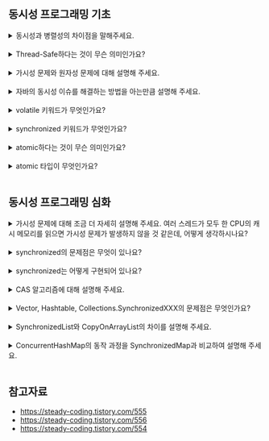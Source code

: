 ## 동시성 프로그래밍 기초

<details>
<summary>동시성과 병렬성의 차이점을 말해주세요.</summary>

- 동시성(Concurrency): 싱글 코어에서 여러 스레드가 빠르게 전환되어 동시에 실행되는 것처럼 보이는 것 (논리적 개념)
- 병렬성(Parallelism): 멀티 코어에서 각 코어 내의 스레드가 실제로 동시에 실행되는 것 (물리적 개념)

<img width="500" src="https://github.com/user-attachments/assets/5feaf758-e134-4d1a-8524-51668bbe059b"/> 

</details>
<br>

<details>
<summary>Thread-Safe하다는 것이 무슨 의미인가요?</summary>

Thread-Safe 하다는 것은, **멀티 스레드 환경에서 동시에 여러 스레드가 같은 자원에 접근해도 프로그램이 예상대로 동작하는 것**을 의미한다.

이를 위해 다음과 같은 설계 방법을 고려할 수 있다.

- **재진입성** 
  - 어떤 함수가 한 스레드에서 실행 중일 때, 다른 스레드가 해당 함수를 호출하더라도 **결과가 각각 올바르게** 주어져야 한다. 
- **상호 배제**    
  - 공유 자원에 대한 접근은 **뮤텍스, 세마포어 같은 lock**으로 통제한다.
  - 임계 구역에는 **현재 lock을 획득한 단 하나의 스레드만 접근**할 수 있게 만든다. 
- **원자적 연산** 
  - 원자적 연산 (atomic operation)은 더 이상 쪼갤 수 없는 즉, **중간에 인터럽트를 걸 수 없는 하나의 연산 단위**를 의미한다.
  - 공유 자원에 대해서는 원자적 연산을 수행하여 중간에 **컨텍스트 스위칭이 발생하지 않도록** 한다.
- **스레드 지역 저장소**
  - 각 스레드만 접근 가능한 로컬 저장소를 만들어서 **같은 자원을 공유하지 않게** 한다. 
- **불변 객체** 
  - 공유 자원을 불변 객체로 만들어서 한번 생성한 후에 **값을 변경할 수 없게** 만든다. 

</details>
<br>

<details>
<summary>가시성 문제와 원자성 문제에 대해 설명해 주세요.</summary>

- 가시성 문제: CPU Cache Memory와 RAM의 데이터가 제대로 동기화 되지 않아서, 여러 스레드가 서로의 데이터를 볼 수 없는 것 
- 원자성 문제: 한 스레드가 기계어를 수행하는 동안 다른 스레드가 공유 변수에 접근하여 값을 수정하면서, 데이터가 일관성을 잃는 것 

</details>
<br>

<details>
<summary>자바의 동시성 이슈를 해결하는 방법을 아는만큼 설명해 주세요.</summary>

 - volatile: 여러 스레드가 CPU 캐시 메모리를 거치지 않고 RAM에서 직접 데이터를 읽고 쓰게 만들어서, 가시성 문제 해결 
 - synchronized: blocking 방식으로 상호 배제를 보장하여 원자성 문제 해결, CPU 캐시 메모리와 메인 메모리의 동기화를 통해 가시성 문제 해결 
 - atomic: CAS(Compare And Swap) 알고리즘을 기반으로 non-blocking 하게 원자성 및 가시성 문제 해결 

</details>
<br>

<details>
<summary>volatile 키워드가 무엇인가요?</summary>

동시성 프로그래밍에서 발생할 수 있는 문제 중에 하나인 가시성 문제를 해결하기 위해 사용되는 키워드다. 

가시성 문제는 멀티 스레드 환경에서 **각 스레드의 CPU Cache Memory와 RAM의 데이터가 서로 일치하지 않아서 발생하는 문제**이다. 이름 그대로, 여러 스레드가 **서로의 데이터를 볼 수 없어서** 발생하는 문제인 것이다. 

volatile 키워드를 붙인 공유 자원은 **CPU Cache Memory를 거치지 않고, RAM에 직접 읽고 쓰는 작업을 수행**하게 된다. 이를 통해 여러 스레드 간의 가시성 문제를 해결할 수 있다. 

<img height="300" src="https://github.com/user-attachments/assets/f3ae541f-b211-441c-a128-f3ce6661998f"/>
<img height="300" src="https://github.com/user-attachments/assets/b7efc131-0661-47bf-ad0a-4a0f32abbfec"/> 

</details>
<br>

<details>
<summary>synchronized 키워드가 무엇인가요?</summary>

**Java에서 제공하는 동기화 도구**로, 멀티 스레드 환경에서 **단 하나의 스레드만 임계 영역에 접근할 수 있도록 보장하여 원자성 문제를 해결**한다. 

여러 프로세스(또는 스레드)가 동시에 사용할 수 없는 공유 자원을 **임계 자원**, 해당 자원에 접근하는 프로그램 코드의 일부분을 **임계 영역**이라고 부른다. 

참고로, synchronized 키워드는 동기화 블록에 진입하기 전에 **공유 변수에 대한 CPU 캐시 메모리와 메인 메모리의 값을 동기화하여 가시성 문제를 해결**한다. 

**동작 과정**

1. 스레드가 synchronized 블록 또는 메서드에 진입을 시도한다.
2. 해당 객체의 모니터 락을 획득한다. (lock은 임계 영역에 진입할 때 필요한 열쇠 같은 것)
3. 락을 획득한 스레드는 synchronized 블록 또는 메서드를 실행한다.
4. 블록 또는 메서드의 실행이 끝나면 모니터 락을 반환한다.
5. 다른 대기 중인 스레드 중 하나가 락을 획득하고 실행을 시작한다.

**장점**

- 데이터 무결성 보장: 여러 스레드가 동시에 접근하는 상황에서 데이터의 일관성과 무결성을 유지한다.
- 안정성: 상호 배제를 통해 경쟁 조건(Race Condition)과 같은 동시성 문제를 방지할 수 있다.

**단점**

- 성능 저하: 락을 사용하면 스레드가 락을 획득할 때까지 대기해야 하므로 성능이 저하될 수 있다.
- 데드락(교착 상태): 잘못된 락 사용으로 인해, 데드락이 발생할 수 있다. 데드락은 여러 스레드가 서로의 자원을 필요로 해서, 어떤 작업도 완료되지 못한 채 무한 대기 상태에 빠지는 것을 말한다.
- 확장성 제한: 과도한 락 사용은 시스템의 확장성을 제한할 수 있다.

**사용법**


```java
// 메서드 동기화 
// 이 메서드에 접근하는 모든 스레드는, 메서드가 속한 객체의 모니터 락을 획득해야 한다. 
public class SynchronizedExample {
    public synchronized void synchronizedMethod() {
        System.out.println("This method is synchronized.");
    }
}
```

```java
// 블록 동기화 
// synchronized 인자에 모니터 락을 가진 객체를 지정할 수 있다. 
public class SynchronizedExample {
    private final Object lock = new Object();

    public void synchronizedBlock() {
        synchronized(lock) {
            System.out.println("This block is synchronized.");
        }
    }
}
```

```java
// 클래스 락 
// 이 클래스의 모든 인스턴스가 하나의 공통된 락을 사용한다. 
// 따라서, 여러 인스턴스 중에 하나라도 동기화 된 메서드에 접근하면, 다른 모든 인스턴스도 락이 해제될 때까지 대기해야 한다. 
public class SynchronizedExample {
    public void classLock() {
        synchronized(SynchronizedExample.class) {
            System.out.println("This block is synchronized at class level.");
        }
    }
}
```

</details>
<br>

<details>
<summary>atomic하다는 것이 무슨 의미인가요?</summary>

원자적 연산 (atomic operation)은 더 이상 쪼갤 수 없는 즉, **중간에 인터럽트를 걸 수 없는 하나의 연산 단위**를 의미한다.

공유 자원에 대해서는 원자적 연산을 수행하여 중간에 **컨텍스트 스위칭이 발생하지 않도록** 해야 한다. 

</details>
<br>

<details>
<summary>atomic 타입이 무엇인가요?</summary>

CAS(Compare And Swap) 알고리즘 기반으로, 원자성 문제와 가시성 문제를 해결한다. non-blocking 방식이어서 synchronized 키워드보다 성능이 우수하다. 

</details>
<br>

## 동시성 프로그래밍 심화

<details>
<summary>가시성 문제에 대해 조금 더 자세히 설명해 주세요. 여러 스레드가 모두 한 CPU의 캐시 메모리를 읽으면 가시성 문제가 발생하지 않을 것 같은데, 어떻게 생각하시나요?</summary>

스레드마다 CPU 캐시 메모리를 별도로 들고 있으므로 각 CPU 캐시 메모리 값이 항상 같을 수 없고, 동기화가 맞춰지기 전까지는 가시성 문제가 발생한다. 

</details>
<br>

<details>
<summary>synchronized의 문제점은 무엇이 있나요?</summary>

특정 스레드가 synchronized 블록으로 lock을 걸면, 해당 블록에 접근하는 모든 스레드는 **블로킹 상태**가 되어서 아무 작업도 못한 채 **자원을 낭비**하게 된다. 

또한, blocking 상태의 스레드를 **runnable 또는 running 상태로 변경하기 위해 시스템 자원이 사용**되므로, **성능 저하**로 이어질 수 있다. 

이러한 문제점 때문에 논블로킹 상태로 원자성을 보장하는 방법이 atomic 키워드다. 

</details>
<br>

<details>
<summary>synchronized는 어떻게 구현되어 있나요?</summary>

Java에서 synchronized는 **모니터**를 사용하여 구현된다. 모든 객체는 암묵적으로 모니터를 가지고 있으며, **synchronized는 해당 객체의 모니터를 잠그는 역할**을 한다.

모니터는 동시성 프로그래밍에서 **스레드 간의 상호 배제**와 조건 동기화를 제공하는 고수준의 동기화 메커니즘으로, 

**한 번에 하나의 스레드만 임계 구역에 접근**할 수 있게 만들어서 **데이터의 일관성을 보장**한다. 

</details>
<br>

<details>
<summary>CAS 알고리즘에 대해 설명해 주세요.</summary>

![image](https://github.com/user-attachments/assets/87d69dcb-8ef4-4230-b2f6-6dba85a2f677)

1. 인자로 기존 값(Compared Value)과 변경할 값(Exchanged Value)을 전달한다.
2. 기존 값(Compared Value)이 현재 메모리에 저장된 값(Destination)과 같다면, 변경할 값(Exchanged Value)을 반영하며 true를 반환한다.
3. 반대로 기존 값(Compared Value)이 현재 메모리에 저장된 값(Destination)과 다르다면, 값을 반영하지 않고 false를 반환한다.

기존 값이 현재 메모리에 저장된 값과 다른 경우는 언제 발생하는가?

스레드 A가 공유 변수에 대한 연산을 마치고 메모리에 저장하려고 하는데, 이미 스레드 B가 공유 변수를 변경하여 메모리에 반영한 경우 발생할 수 있다. 이럴 때는 스레드 A의 연산 결과를 메모리에 반영하면 안 된다. 

따라서, **false를 반환할 때는 무한 루프를 돌려서 (다른 스레드에 의해 변경된) 메모리 값을 읽고 같은 시도를 반복하거나, 다른 더 중요한 작업이 있다면 먼저 수행**할 수 있다. 이 부분은 개발자가 정하면 된다.

true를 반환할 때는 CPU 캐시 메모리에서 변경된 값을 메인 메모리에도 반영하여, **가시성 문제도 해결**할 수 있다. 

actomic 타입은 이러한 CAS 알고리즘을 기반으로 작동하며, **blocking 방식의 synchronized에 비해 훨씬 효율적**이다. 

그리고 무한 루프를 돌면서 값을 반영할 수 있는지 물어볼 때도, 스레드의 상태를 바꾸지 않으므로 synchronized 보다 성능이 우수하다. 

</details>
<br>

<details>
<summary>Vector, Hashtable, Collections.SynchronizedXXX의 문제점은 무엇인가요?</summary>

내부적으로 **모든 메서드가 synchronized 키워드로 동기화 되어 있어서 성능이 저하**될 수 있다.

또한 **Vector, Hashtable은 레거시 클래스**로, 현대의 JCF에서 제공하는 다양한 기능(제네릭, 스트림 API 등)을 지원하지 않는다. 이로 인해 코드의 가독성과 타입 안전성이 떨어질 수 있다. 

</details>
<br>

<details>
<summary>SynchronizedList와 CopyOnArrayList의 차이를 설명해 주세요.</summary>

- SynchronizedList
  - 모든 메서드에 synchronized 키워드로 동기화를 적용하므로, 읽기와 쓰기 작업 모두 성능 저하가 발생할 수 있다. 
- CopyOnWriteArrayList
  - 읽기 작업: 락을 사용하지 않으므로, 여러 스레드가 동시에 읽을 수 있어서 성능이 우수하다. 
  - 쓰기 작업: 기존 배열의 데이터를 새 배열에 복사하는 방식으로 작동하므로, 성능이 느린 편이다. 
  - 쓰기 작업이 드물 때 사용하면 좋다. 

</details>
<br>

<details>
<summary>ConcurrentHashMap의 동작 과정을 SynchronizedMap과 비교하여 설명해 주세요.</summary>

- SynchronizedMap
  - 모든 메서드에 synchronized 키워드로 동기화를 적용하므로, 읽기와 쓰기 작업 모두 성능 저하가 발생할 수 있다.
- ConcurrentHashMap
  - 읽기 작업: 락을 사용하지 않으므로, 여러 스레드가 동시에 읽을 수 있어서 성능이 우수하다.
  - 쓰기 작업: 전체 맵이 아니라 개별 버킷(세그먼트)에 락을 걸어서, 동시성을 높인다. (한 세그먼트에 락이 걸려도, 다른 세그먼트에 접근 가능)  

</details>
<br>

## 참고자료 

- https://steady-coding.tistory.com/555
- https://steady-coding.tistory.com/556
- https://steady-coding.tistory.com/554